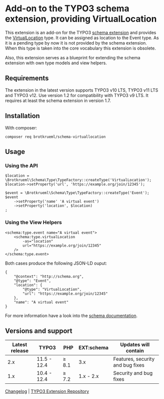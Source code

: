 # Add-on to the TYPO3 schema extension, providing VirtualLocation

This extension is an add-on for the TYPO3
[schema extension](https://github.com/brotkrueml/schema) and provides the
[VirtualLocation](https://schema.org/VirtualLocation) type. It can be assigned
as location to the Event type. As it is a pending type by now it is not provided
by the schema extension. When this type is taken into the core vocabulary this
extension is obsolete.

Also, this extension serves as a blueprint for extending the schema extension
with own type models and view helpers.

## Requirements

The extension in the latest version supports TYPO3 v10 LTS, TYPO3 v11 LTS and
TYPO3 v12. Use version 1.2 for compatibility with TYPO3 v9 LTS. It requires at
least the schema extension in version 1.7.

## Installation

With composer:

    composer req brotkrueml/schema-virtuallocation

## Usage

### Using the API

    $location = \Brotkrueml\Schema\Type\TypeFactory::createType('VirtualLocation');
    $location->setProperty('url', 'https://example.org/join/12345');

    $event = \Brotkrueml\Schema\Type\TypeFactory::createType('Event');
    $event
        ->setProperty('name' 'A virtual event')
        ->setProperty('location', $location)
    ;

### Using the View Helpers

    <schema:type.event name="A virtual event">
        <schema:type.virtualLocation
            -as="location"
            url="https://example.org/join/12345"
        />
    </schema:type.event>

Both cases produce the following JSON-LD ouput:

    {
        "@context": "http://schema.org",
        "@type": "Event",
        "location": {
            "@type": "VirtualLocation",
            "url": "https://example.org/join/12345"
        },
        "name": "A virtual event"
    }

For more information have a look into the
[schema documentation](https://docs.typo3.org/p/brotkrueml/schema/main/en-us/).

## Versions and support

| Latest release | TYPO3       | PHP   | EXT:schema | Updates will contain             |
|----------------|-------------|-------|------------|----------------------------------|
| 2.x            | 11.5 - 12.4 | ≥ 8.1 | 3.x        | Features, security and bug fixes |
| 1.x            | 10.4 - 12.4 | ≥ 7.2 | 1.x - 2.x  | Security and bug fixes           |

[Changelog](https://github.com/brotkrueml/schema-virtuallocation/blob/main/CHANGELOG.md) |
[TYPO3 Extension Repository](https://extensions.typo3.org/extension/schema_virtuallocation)
